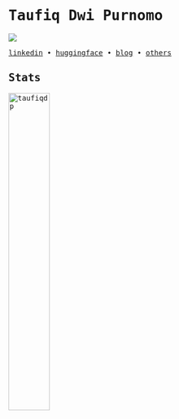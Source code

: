 <samp>
  
# Taufiq Dwi Purnomo
![](https://komarev.com/ghpvc/?username=taufiqdp&style=for-the-badge)

[linkedin](https://www.linkedin.com/in/taufiqdp/) • [huggingface](https://huggingface.co/taufiqdp) • [blog](https://taufiqdp.com) • [others](https://social.taufiqdp.com/)

## Stats

<p align="left" width="100%">
  <img width="40%" src="https://github-readme-stats.vercel.app/api/top-langs/?username=taufiqdp&layout=compact&theme=dracula" alt="taufiqdp" />
</p>


</samp>
